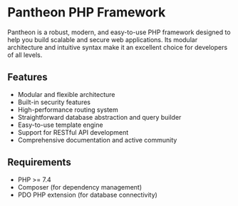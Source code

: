 # Pantheon PHP Framework

Pantheon is a robust, modern, and easy-to-use PHP framework designed to help you build scalable and secure web applications. Its modular architecture and intuitive syntax make it an excellent choice for developers of all levels.

## Features

- Modular and flexible architecture
- Built-in security features
- High-performance routing system
- Straightforward database abstraction and query builder
- Easy-to-use template engine
- Support for RESTful API development
- Comprehensive documentation and active community

## Requirements

- PHP >= 7.4
- Composer (for dependency management)
- PDO PHP extension (for database connectivity)
